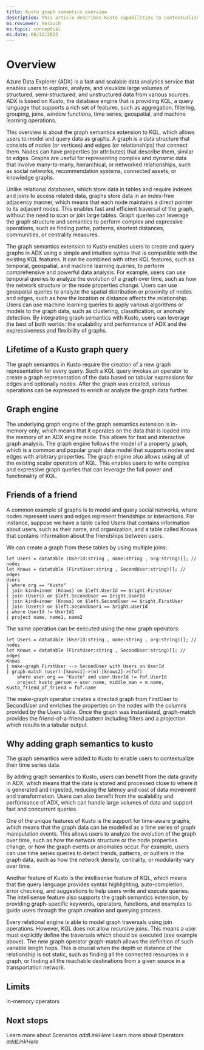 ```yaml
---
title: Kusto graph semantics overview
description: This article describes Kusto capabilities to contextualize data using the KQL graph semantics
ms.reviewer: herauch
ms.topic: conceptual
ms.date: 08/11/2023
---
```


# Overview

Azure Data Explorer (ADX) is a fast and scalable data analytics service that enables users to explore, analyze, and visualize large volumes of structured, semi-structured, and unstructured data from various sources. ADX is based on Kusto, the database engine that is providing KQL, a query language that supports a rich set of features, such as aggregation, filtering, grouping, joins, window functions, time series, geospatial, and machine learning operations.

This overview is about the graph semantics extension to KQL, which allows users to model and query data as graphs. A graph is a data structure that consists of nodes (or vertices) and edges (or relationships) that connect them. Nodes can have properties (or attributes) that describe them, similar to edges. Graphs are useful for representing complex and dynamic data that involve many-to-many, hierarchical, or networked relationships, such as social networks, recommendation systems, connected assets, or knowledge graphs.

Unlike relational databases, which store data in tables and require indexes and joins to access related data, graphs store data in an index-free adjacency manner, which means that each node maintains a direct pointer to its adjacent nodes. This enables fast and efficient traversal of the graph, without the need to scan or join large tables. Graph queries can leverage the graph structure and semantics to perform complex and expressive operations, such as finding paths, patterns, shortest distances, communities, or centrality measures.

The graph semantics extension to Kusto enables users to create and query graphs in ADX using a simple and intuitive syntax that is compatible with the existing KQL features. It can be combined with other KQL features, such as temporal, geospatial, and machine learning queries, to perform comprehensive and powerful data analysis. For example, users can use temporal queries to analyze the evolution of a graph over time, such as how the network structure or the node properties change. Users can use geospatial queries to analyze the spatial distribution or proximity of nodes and edges, such as how the location or distance affects the relationship. Users can use machine learning queries to apply various algorithms or models to the graph data, such as clustering, classification, or anomaly detection. By integrating graph semantics with Kusto, users can leverage the best of both worlds: the scalability and performance of ADX and the expressiveness and flexibility of graphs.

## Lifetime of a Kusto graph query

The graph semantics in Kusto require the creation of a new graph representation for every query. Such a KQL query invokes an operator to create a graph representation of the data based on tabular expressions for edges and optionally nodes. After the graph was created, various operations can be expressed to enrich or analyze the graph data further.

## Graph engine

The underlying graph engine of the graph semantics extension is in-memory only, which means that it operates on the data that is loaded into the memory of an ADX engine node. This allows for fast and interactive graph analysis. The graph engine follows the model of a property graph, which is a common and popular graph data model that supports nodes and edges with arbitrary properties. The graph engine also allows using all of the existing scalar operators of KQL. This enables users to write complex and expressive graph queries that can leverage the full power and functionality of KQL.

## Friends of a friend

A common example of graphs is to model and query social networks, where nodes represent users and edges represent friendships or interactions. For instance, suppose we have a table called Users that contains information about users, such as their name, and organization, and a table called Knows that contains information about the friendships between users.

We can create a graph from these tables by using multiple joins:

```kusto
let Users = datatable (UserId:string , name:string , org:string)[]; // nodes
let Knows = datatable (FirstUser:string , SecondUser:string)[]; // edges
Users
| where org == "Kusto"
| join kind=inner (Knows) on $left.UserId == $right.FirstUser
| join (Users) on $left.SecondUser == $right.UserId
| join kind=inner (Knows) on $left.SecondUser == $right.FirstUser
| join (Users) on $left.SecondUser1 == $right.UserId
| where UserId != UserId1
| project name, name1, name2
```

The same operation can be executed using the new graph operators:

```kusto
let Users = datatable (UserId:string , name:string , org:string)[]; // nodes
let Knows = datatable (FirstUser:string , SecondUser:string)[]; // edges
Knows
| make-graph FirstUser --> SecondUser with Users on UserId
| graph-match (user)-[knows1]->(m)-[knows2]->(fof)
    where user.org == "Kusto" and user.UserId != fof.UserId
    project kusto_person = user.name, middle_man = m.name, Kusto_friend_of_friend = fof.name  
```

The make-graph operator creates a directed graph from FirstUser to SecondUser and enriches the properties on the nodes with the columns provided by the Users table. Once the graph was instantiated, graph-match provides the friend-of-a-friend pattern including filters and a projection which results in a tabular output.

## Why adding graph semantics to kusto

The graph semantics were added to Kusto to enable users to contextualize their time series data.

By adding graph semantics to Kusto, users can benefit from the data gravity in ADX, which means that the data is stored and processed close to where it is generated and ingested, reducing the latency and cost of data movement and transformation. Users can also benefit from the scalability and performance of ADX, which can handle large volumes of data and support fast and concurrent queries.

One of the unique features of Kusto is the support for time-aware graphs, which means that the graph data can be modelled as a time series of graph manipulation events. This allows users to analyze the evolution of the graph over time, such as how the network structure or the node properties change, or how the graph events or anomalies occur. For example, users can use time series queries to detect trends, patterns, or outliers in the graph data, such as how the network density, centrality, or modularity vary over time.

Another feature of Kusto is the intellisense feature of KQL, which means that the query language provides syntax highlighting, auto-completion, error checking, and suggestions to help users write and execute queries. The intellisense feature also supports the graph semantics extension, by providing graph-specific keywords, operators, functions, and examples to guide users through the graph creation and querying process.

Every relational engine is able to model graph traversals using join operations. However, KQL does not allow recursive joins. This means a user must explicitly define the traversals which should be executed (see example above). The new graph operator graph-match allows the definition of such variable length hops. This is crucial when the depth or distance of the relationship is not static, such as finding all the connected resources in a graph, or finding all the reachable destinations from a given source in a transportation network.

## Limits

in-memory
operators

## Next steps

Learn more about Scenarios _addLinkHere_
Learn more about Operators _addLinkHere_
